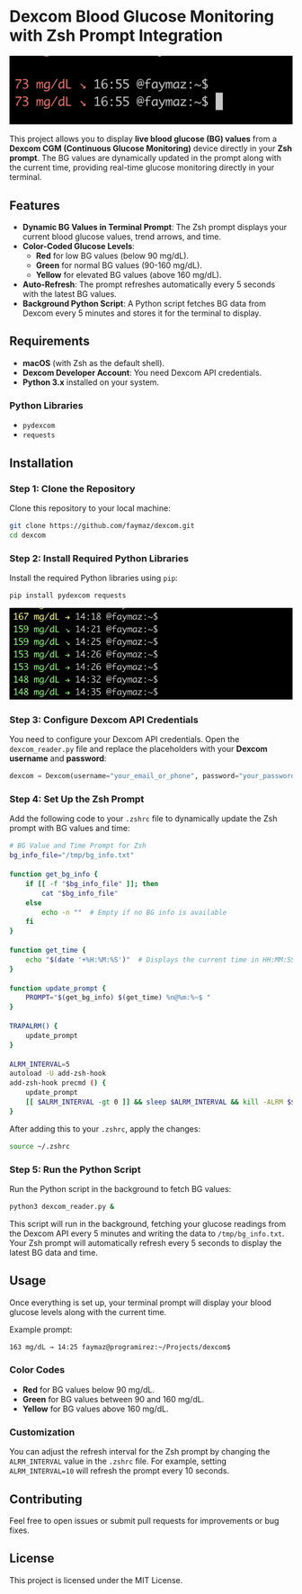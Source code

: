 # Dexcom Blood Glucose Monitoring with Zsh Prompt Integration

![Dexcom_1](images/dexcom_1.png)

This project allows you to display **live blood glucose (BG) values** from a **Dexcom CGM (Continuous Glucose Monitoring)** device directly in your **Zsh prompt**. The BG values are dynamically updated in the prompt along with the current time, providing real-time glucose monitoring directly in your terminal.

## Features

- **Dynamic BG Values in Terminal Prompt**: The Zsh prompt displays your current blood glucose values, trend arrows, and time.
- **Color-Coded Glucose Levels**:
  - **Red** for low BG values (below 90 mg/dL).
  - **Green** for normal BG values (90-160 mg/dL).
  - **Yellow** for elevated BG values (above 160 mg/dL).
- **Auto-Refresh**: The prompt refreshes automatically every 5 seconds with the latest BG values.
- **Background Python Script**: A Python script fetches BG data from Dexcom every 5 minutes and stores it for the terminal to display.

## Requirements

- **macOS** (with Zsh as the default shell).
- **Dexcom Developer Account**: You need Dexcom API credentials.
- **Python 3.x** installed on your system.

### Python Libraries

- `pydexcom`
- `requests`

## Installation

### Step 1: Clone the Repository

Clone this repository to your local machine:

```bash
git clone https://github.com/faymaz/dexcom.git
cd dexcom
```

### Step 2: Install Required Python Libraries

Install the required Python libraries using `pip`:

```bash
pip install pydexcom requests
```
![Dexcom_2](images/dexcom_2.png)

### Step 3: Configure Dexcom API Credentials

You need to configure your Dexcom API credentials. Open the `dexcom_reader.py` file and replace the placeholders with your **Dexcom username** and **password**:

```python
dexcom = Dexcom(username="your_email_or_phone", password="your_password", ous=True)
```

### Step 4: Set Up the Zsh Prompt

Add the following code to your `.zshrc` file to dynamically update the Zsh prompt with BG values and time:

```bash
# BG Value and Time Prompt for Zsh
bg_info_file="/tmp/bg_info.txt"

function get_bg_info {
    if [[ -f "$bg_info_file" ]]; then
        cat "$bg_info_file"
    else
        echo -n ""  # Empty if no BG info is available
    fi
}

function get_time {
    echo "$(date '+%H:%M:%S')"  # Displays the current time in HH:MM:SS format
}

function update_prompt {
    PROMPT="$(get_bg_info) $(get_time) %n@%m:%~$ "
}

TRAPALRM() {
    update_prompt
}

ALRM_INTERVAL=5
autoload -U add-zsh-hook
add-zsh-hook precmd () {
    update_prompt
    [[ $ALRM_INTERVAL -gt 0 ]] && sleep $ALRM_INTERVAL && kill -ALRM $$
}
```

After adding this to your `.zshrc`, apply the changes:

```bash
source ~/.zshrc
```

### Step 5: Run the Python Script

Run the Python script in the background to fetch BG values:

```bash
python3 dexcom_reader.py &
```

This script will run in the background, fetching your glucose readings from the Dexcom API every 5 minutes and writing the data to `/tmp/bg_info.txt`. Your Zsh prompt will automatically refresh every 5 seconds to display the latest BG data and time.

## Usage

Once everything is set up, your terminal prompt will display your blood glucose levels along with the current time.

Example prompt:

```bash
163 mg/dL → 14:25 faymaz@programirez:~/Projects/dexcom$
```

### Color Codes

- **Red** for BG values below 90 mg/dL.
- **Green** for BG values between 90 and 160 mg/dL.
- **Yellow** for BG values above 160 mg/dL.

### Customization

You can adjust the refresh interval for the Zsh prompt by changing the `ALRM_INTERVAL` value in the `.zshrc` file. For example, setting `ALRM_INTERVAL=10` will refresh the prompt every 10 seconds.

## Contributing

Feel free to open issues or submit pull requests for improvements or bug fixes.

## License

This project is licensed under the MIT License.
